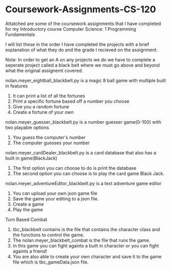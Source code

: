 # Coursework-Assignments-CS-120
Attatched are some of the coursework assignments that I have completed for my Introductory course Computer Science: 1  Programming Fundamentals

I will list these in the order I have completed the projects with a brief explanation of what they do and the grade I recieved on the assignment.

Note: In order to get an A on any projects we do we have to complete a seperate project called a black belt where we must go above and beyond what the 
original assignemt covered.


nolan.meyer_eightball_blackbelt.py is a magic 8 ball game with multiple built in features
  1. It can print a list of all the fortunes
  2. Print a specific fortune based off a number you choose
  3. Give you a random fortune
  4. Create a fortune of your own

nolan.meyer_guesser_blackbelt.py is a number guesser game(0-100) with two playable options
  1. You guess the computer's number
  2. The computer guesses your number

nolan.meyer_cardDealer_blackbelt.py is a card database that also has a built in game(BlackJack)
  1. The first option you can choose to do is print the database
  2. The second option you can choose is to play the card game Black Jack.

nolan.meyer_adventureEditor_blackbelt.py is a text adventure game editor
  1. You can upload your own json game file
  2. Save the game your editing to a json file.
  3. Create a game
  4. Play the game

Turn Based Combat
  1. tbc_blackbelt contains is the file that contains the character class and the functions to control the game.
  2. The nolan.meyer_blackbelt_combat is the file that runs the game.
  3. In this game you can fight againts a built in character or you can fight againts a friend!
  4. You are also able to create your own character and save it to the game file which is tbc_gameData.json file. 
